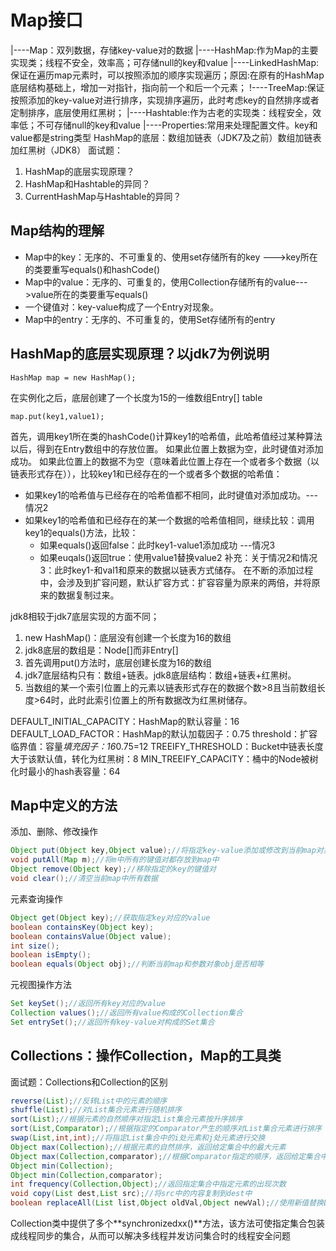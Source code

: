 # Map接口

|----Map：双列数据，存储key-value对的数据
	|----HashMap:作为Map的主要实现类；线程不安全，效率高；可存储null的key和value
		|----LinkedHashMap:保证在遍历map元素时，可以按照添加的顺序实现遍历；原因:在原有的HashMap底层结构基础上，增加一对指针，指向前一个和后一个元素；
	!----TreeMap:保证按照添加的key-value对进行排序，实现排序遍历，此时考虑key的自然排序或者定制排序，底层使用红黑树；
	|----Hashtable:作为古老的实现类：线程安全，效率低；不可存储null的key和value
		|----Properties:常用来处理配置文件。key和value都是string类型
HashMap的底层：数组加链表（JDK7及之前）数组加链表加红黑树（JDK8）
面试题：
1. HashMap的底层实现原理？
2. HashMap和Hashtable的异同？
3. CurrentHashMap与Hashtable的异同？

## Map结构的理解
- Map中的key：无序的、不可重复的、使用set存储所有的key --->key所在的类要重写equals()和hashCode()
- Map中的value：无序的、可重复的，使用Collection存储所有的value--->value所在的类要重写equals()
- 一个键值对：key-value构成了一个Entry对现象。
- Map中的entry：无序的、不可重复的，使用Set存储所有的entry

## HashMap的底层实现原理？以jdk7为例说明

```
HashMap map = new HashMap();
```
在实例化之后，底层创建了一个长度为15的一维数组Entry[] table
```
map.put(key1,value1);
```
首先，调用key1所在类的hashCode()计算key1的哈希值，此哈希值经过某种算法以后，得到在Entry数组中的存放位置。
如果此位置上数据为空，此时键值对添加成功。
如果此位置上的数据不为空（意味着此位置上存在一个或者多个数据（以链表形式存在）），比较key1和已经存在的一个或者多个数据的哈希值：

- 如果key1的哈希值与已经存在的哈希值都不相同，此时键值对添加成功。---情况2
- 如果key1的哈希值和已经存在的某一个数据的哈希值相同，继续比较：调用key1的equals()方法，比较：
	- 如果equals()返回false：此时key1-value1添加成功 ---情况3
	- 如果euqals()返回true：使用value1替换value2
补充：关于情况2和情况3：此时key1-和val1和原来的数据以链表方式储存。
在不断的添加过程中，会涉及到扩容问题，默认扩容方式：扩容容量为原来的两倍，并将原来的数据复制过来。

jdk8相较于jdk7底层实现的方面不同；
1. new HashMap()：底层没有创建一个长度为16的数组
2. jdk8底层的数组是：Node[]而非Entry[]
3. 首先调用put()方法时，底层创建长度为16的数组
4. jdk7底层结构只有：数组+链表。jdk8底层结构：数组+链表+红黑树。
5. 当数组的某一个索引位置上的元素以链表形式存在的数据个数>8且当前数组长度>64时，此时此索引位置上的所有数据改为红黑树储存。

DEFAULT_INITIAL_CAPACITY：HashMap的默认容量：16
DEFAULT_LOAD_FACTOR：HashMap的默认加载因子：0.75
threshold：扩容临界值：容量*填充因子：16*0.75=12
TREEIFY_THRESHOLD：Bucket中链表长度大于该默认值，转化为红黑树：8
MIN_TREEIFY_CAPACITY：桶中的Node被树化时最小的hash表容量：64

## Map中定义的方法
添加、删除、修改操作
```java
Object put(Object key,Object value);//将指定key-value添加或修改到当前map对象中
void putAll(Map m);//将m中所有的键值对都存放到map中
Object remove(Object key);//移除指定的key的键值对
void clear();//清空当前map中所有数据
```
元素查询操作
```java
Object get(Object key);//获取指定key对应的value
boolean containsKey(Object key);
boolean containsValue(Object value);
int size();
boolean isEmpty();
boolean equals(Object obj);//判断当前map和参数对象obj是否相等
```
元视图操作方法
```java
Set keySet();//返回所有key对应的value
Collection values();//返回所有value构成的Collection集合
Set entrySet();//返回所有key-value对构成的Set集合
```
## Collections：操作Collection，Map的工具类
面试题：Collections和Collection的区别
```java
reverse(List);//反转List中的元素的顺序
shuffle(List);//对List集合元素进行随机排序
sort(List);//根据元素的自然顺序对指定List集合元素按升序排序
sort(List,Comparator);//根据指定的Comparator产生的顺序对List集合元素进行排序
swap(List,int,int);//将指定List集合中的i处元素和j处元素进行交换
Object max(Collection);//根据元素的自然排序，返回给定集合中的最大元素
Object max(Collection,comparator);//根据Comparator指定的顺序，返回给定集合中最大的值
Object min(Collection);
Object min(Collection,comparator);
int frequency(Collection,Object);//返回指定集合中指定元素的出现次数
void copy(List dest,List src);//将src中的内容复制到dest中
boolean replaceAll(List list,Object oldVal,Object newVal);//使用新值替换List中旧值；
```
Collection类中提供了多个**synchronizedxx()**方法，该方法可使指定集合包装成线程同步的集合，从而可以解决多线程并发访问集合时的线程安全问题